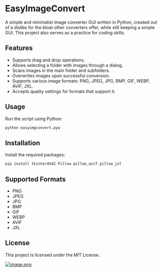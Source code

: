 # EasyImageConvert

A simple and minimalist image converter GUI written in Python, created out of a dislike for the bloat other converters offer, while still keeping a simple GUI. This project also serves as a practice for coding skills.

## Features

- Supports drag and drop operations.
- Allows selecting a folder with images through a dialog.
- Scans images in the main folder and subfolders.
- Overwrites images upon successful conversion.
- Supports various image formats: PNG, JPEG, JPG, BMP, GIF, WEBP, AVIF, JXL.
- Accepts quality settings for formats that support it.

## Usage

Run the script using Python:

```sh
python easyimgconvert.pyw
```

## Installation

Install the required packages:

```sh
pip install tkinterdnd2 Pillow pillow_avif pillow_jxl
```

## Supported Formats

- PNG
- JPEG
- JPG
- BMP
- GIF
- WEBP
- AVIF
- JXL

## License

This project is licensed under the MIT License.

[![image.png](https://i.postimg.cc/nz4s19fJ/image.png)](https://postimg.cc/qh7MJR7b)
